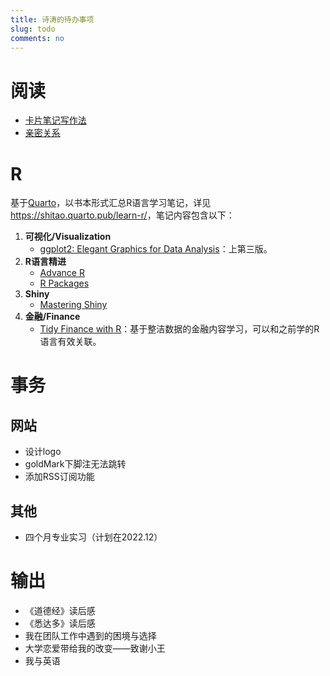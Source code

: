 ```yaml
---
title: 诗涛的待办事项
slug: todo
comments: no
---
```


# 阅读

- [卡片笔记写作法](https://book.douban.com/subject/35503571/)
- [亲密关系](https://book.douban.com/subject/26585065/)

# R

基于[Quarto](https://quarto.org/)，以书本形式汇总R语言学习笔记，详见<https://shitao.quarto.pub/learn-r/>，笔记内容包含以下：

1. **可视化/Visualization**
    - [ggplot2: Elegant Graphics for Data Analysis](https://ggplot2-book.org/)：上第三版。
1. **R语言精进**
    - [Advance R](https://adv-r.hadley.nz/)
    - [R Packages](https://r-pkgs.org/)
1. **Shiny**
    - [Mastering Shiny](https://mastering-shiny.org/)
1. **金融/Finance**
    - [Tidy Finance with R](https://www.tidy-finance.org/index.html)：基于整洁数据的金融内容学习，可以和之前学的R语言有效关联。

# 事务

## 网站

- 设计logo
- goldMark下脚注无法跳转
- 添加RSS订阅功能

## 其他

- 四个月专业实习（计划在2022.12）

# 输出

- 《道德经》读后感
- 《悉达多》读后感
- 我在团队工作中遇到的困境与选择
- 大学恋爱带给我的改变——致谢小王
- 我与英语
